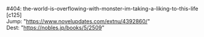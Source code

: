 #404: the-world-is-overflowing-with-monster-im-taking-a-liking-to-this-life [c125] <br/>
Jump: "https://www.novelupdates.com/extnu/4392860/" <br/>
Dest: "https://nobles.jp/books/5/2509"